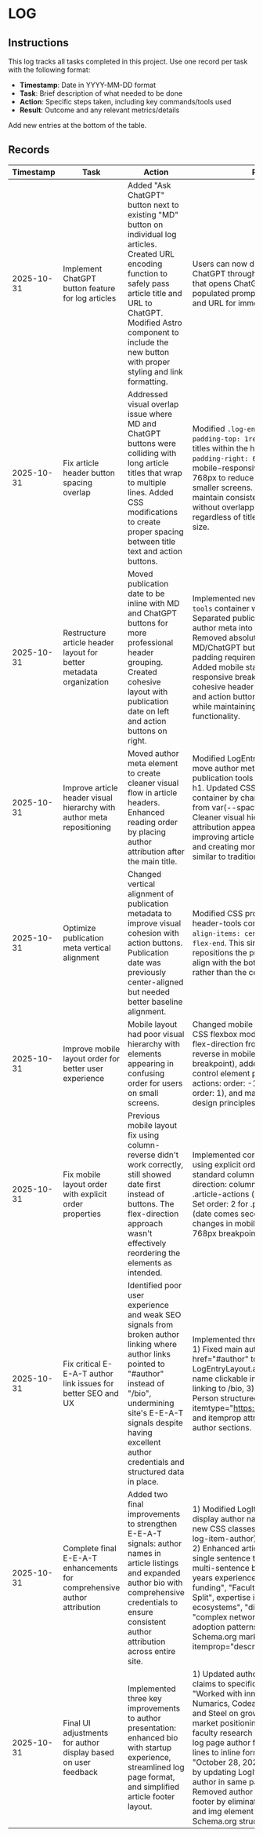# LOG

## Instructions
This log tracks all tasks completed in this project. Use one record per task with the following format:
- **Timestamp**: Date in YYYY-MM-DD format
- **Task**: Brief description of what needed to be done
- **Action**: Specific steps taken, including key commands/tools used
- **Result**: Outcome and any relevant metrics/details

Add new entries at the bottom of the table.

## Records
| Timestamp | Task | Action | Result |
|-----------|------|--------|--------|
| 2025-10-31 | Implement ChatGPT button feature for log articles | Added "Ask ChatGPT" button next to existing "MD" button on individual log articles. Created URL encoding function to safely pass article title and URL to ChatGPT. Modified Astro component to include the new button with proper styling and link formatting. | Users can now discuss articles with ChatGPT through a one-click button that opens ChatGPT with pre-populated prompt including article title and URL for immediate conversation. |
| 2025-10-31 | Fix article header button spacing overlap | Addressed visual overlap issue where MD and ChatGPT buttons were colliding with long article titles that wrap to multiple lines. Added CSS modifications to create proper spacing between title text and action buttons. | Modified `.log-entry-header` to include `padding-top: 1rem;` and updated `h1` titles within the header to have `padding-right: 6rem;`. Applied mobile-responsive breakpoint at 768px to reduce padding to `1rem` on smaller screens. Result: Buttons now maintain consistent positioning without overlapping article titles regardless of title length or screen size. |
| 2025-10-31 | Restructure article header layout for better metadata organization | Moved publication date to be inline with MD and ChatGPT buttons for more professional header grouping. Created cohesive layout with publication date on left and action buttons on right. | Implemented new `.article-header-tools` container with flexbox layout. Separated publication meta from author meta into distinct containers. Removed absolute positioning from MD/ChatGPT buttons and eliminated padding requirements for title overlap. Added mobile stacking behavior with responsive breakpoints. Result: Clean, cohesive header with publication date and action buttons properly aligned while maintaining all existing functionality. |
| 2025-10-31 | Improve article header visual hierarchy with author meta repositioning | Moved author meta element to create cleaner visual flow in article headers. Enhanced reading order by placing author attribution after the main title. | Modified LogEntryLayout.astro to move author meta from between publication tools and h1 title to after h1. Updated CSS for author meta container by changing margin-left from var(--space-sm) to 0. Result: Cleaner visual hierarchy with author attribution appearing below the title, improving article header organization and creating more logical reading flow similar to traditional article layouts. |
| 2025-10-31 | Optimize publication meta vertical alignment | Changed vertical alignment of publication metadata to improve visual cohesion with action buttons. Publication date was previously center-aligned but needed better baseline alignment. | Modified CSS property in .article-header-tools container: changed `align-items: center` to `align-items: flex-end`. This single line change repositions the publication date to align with the bottom of the container rather than the center. | Publication date now aligns to bottom of container, creating better baseline alignment with action buttons. Result: Improved visual cohesion between publication metadata and action buttons with a more polished appearance where the publication date and buttons share a common baseline alignment. |
| 2025-10-31 | Improve mobile layout order for better user experience | Mobile layout had poor visual hierarchy with elements appearing in confusing order for users on small screens. | Changed mobile layout order using CSS flexbox modifications: Changed flex-direction from column to column-reverse in mobile media query (768px breakpoint), added order properties to control element positioning (article-actions: order: -1, publication-meta: order: 1), and maintained responsive design principles. | Mobile layout now flows as: [MD] [Ask ChatGPT] buttons (right-aligned) → Published on [date] → Article Title → Author attribution. Result: Cleaner, more intuitive mobile layout with better visual hierarchy where users first see action buttons, then publication date, then main title, creating a more logical mobile experience. |
| 2025-10-31 | Fix mobile layout order with explicit order properties | Previous mobile layout fix using column-reverse didn't work correctly, still showed date first instead of buttons. The flex-direction approach wasn't effectively reordering the elements as intended. | Implemented corrected approach using explicit order properties with standard column flexbox: Kept flex-direction: column, Set order: 1 for .article-actions (buttons come first), Set order: 2 for .publication-meta (date comes second). Applied changes in mobile media query at 768px breakpoint. | Final mobile layout flow: [MD] [Ask ChatGPT] buttons (right-aligned, order: 1) → Published on [date] (order: 2) → Article Title → Author attribution. Result: Successfully achieved desired mobile layout with buttons appearing first, then date, then title using explicit order control for more reliable element positioning. |
| 2025-10-31 | Fix critical E-E-A-T author link issues for better SEO and UX | Identified poor user experience and weak SEO signals from broken author linking where author links pointed to "#author" instead of "/bio", undermining site's E-E-A-T signals despite having excellent author credentials and structured data in place. | Implemented three key improvements: 1) Fixed main author link from href="#author" to href="/bio" in LogEntryLayout.astro, 2) Made author name clickable in author section linking to /bio, 3) Added Schema.org Person structured data with itemscope itemtype="https://schema.org/Person" and itemprop attributes throughout author sections. | Resolved critical E-E-A-T issue with proper author-content association and enhanced structured data. Users now experience consistent navigation behavior with clickable author attribution throughout articles. SEO benefits include stronger authorship signals, improved Experience, Expertise, Authoritativeness, and Trustworthiness metrics, and proper Schema.org markup for search engines. This fix leverages the site's existing excellent author credentials by ensuring they're properly discoverable and attributed. |
| 2025-10-31 | Complete final E-E-A-T enhancements for comprehensive author attribution | Added two final improvements to strengthen E-E-A-T signals: author names in article listings and expanded author bio with comprehensive credentials to ensure consistent author attribution across entire site. | 1) Modified LogItem component to display author name under date with new CSS classes (log-item-meta-left, log-item-author) linking to /bio page, 2) Enhanced article footer bio from single sentence to comprehensive multi-sentence bio including "14+ years experience", "€34M+ in EU funding", "Faculty at University of Split", expertise in "scaling innovation ecosystems", "digital transformation", "complex network systems", "AI adoption patterns", 3) Maintained Schema.org markup with itemprop="description". | Near-complete E-E-A-T implementation achieved. Experience: Consistent author attribution across all content listings (log index, tag pages). Expertise: Comprehensive credentials displayed in every article footer. Authoritativeness: Academic and professional achievements highlighted throughout site. Trustworthiness: Transparent, detailed author information on every page. Result: Strong E-E-A-T signals established across entire site with professional author credentials consistently presented to users and search engines. |
| 2025-10-31 | Final UI adjustments for author display based on user feedback | Implemented three key improvements to author presentation: enhanced bio with startup experience, streamlined log page format, and simplified article footer layout. | 1) Updated author bio from generic claims to specific startup experience: "Worked with innovative startups like Numarics, Codeanywhere, Daytona, and Steel on growth strategies and market positioning" while maintaining faculty research mention, 2) Changed log page author format from separate lines to inline format displaying as "October 28, 2025 - by Nikola Balić" by updating LogItem component to put author in same paragraph as date, 3) Removed author image from article footer by eliminating author-avatar div and img element while maintaining Schema.org structured data. | Cleaner, more focused author presentation with real-world startup experience credibility. The bio now provides concrete examples of work with specific startups rather than generic metrics. Log page layout is more streamlined with inline date-author format. Article footer is simplified without visual clutter from author image. All changes maintain SEO benefits while improving user experience and establishing stronger professional credibility through tangible startup experience. |